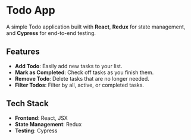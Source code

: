 # Todo App

A simple Todo application built with **React**, **Redux** for state management, and **Cypress** for end-to-end testing.

## Features

- **Add Todo**: Easily add new tasks to your list.
- **Mark as Completed**: Check off tasks as you finish them.
- **Remove Todo**: Delete tasks that are no longer needed.
- **Filter Todos**: Filter by all, active, or completed tasks.

## Tech Stack

- **Frontend**: React, JSX
- **State Management**: Redux
- **Testing**: Cypress
